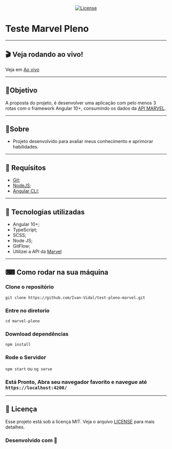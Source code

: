 <div align="center">
  <a href="#memo-licença">
    <img alt="License" src="https://img.shields.io/static/v1?label=license&message=MIT&color=8257E5&labelColor=000000">
  </a>
</div>

# Teste Marvel Pleno

---


## 🎬 Veja rodando ao vivo!

Veja em [Ao vivo](https://test-pleno-marvel.vercel.app/home)


---


## 🏁Objetivo
A proposta do projeto, é desenvolver uma aplicação com pelo menos 3 rotas com o framework Angular 10+, consumindo os dados da [API MARVEL](https://developer.marvel.com/).

---


## 📖Sobre 
- Projeto desenvolvido para avaliar meus conhecimento e aprimorar habilidades.



---


## 🚧 Requísitos

- [Git](https://git-scm.com/);
- [NodeJS](https://nodejs.org/en/);
- [Angular CLI](https://angular.io/);



---

## 🚀 Tecnologias utilizadas 

- Angular 10+;
- TypeScript;
- SCSS;
- Node JS;
- GitFlow;
- Utilizei a API da [Marvel](https://developer.marvel.com/)

--- 

##  ⌨  Como rodar na sua máquina

### Clone o repositório
`git clone https://github.com/Ivan-Vidal/test-pleno-marvel.git`

### Entre no diretorio
`cd marvel-pleno`

### Download dependências
`npm install`

### Rode o Servidor
`npm start` ou `ng serve`

### Está Pronto, Abra seu navegador favorito e navegue até `https://localhost:4200/`


---

## :memo: Licença 
Esse projeto está sob a licença MIT. Veja o arquivo [LICENSE](LICENSE.md) para mais detalhes.


### Desenvolvido com 💜
